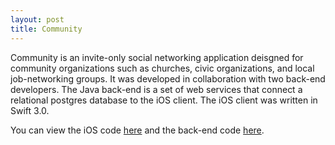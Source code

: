 ```yaml
---
layout: post
title: Community
---
```


Community is an invite-only social networking application deisgned for community organizations such as churches, civic organizations, and local job-networking groups. It was developed in collaboration with two back-end developers. The Java back-end is a set of web services that connect a relational postgres database to the iOS client. The iOS client was written in Swift 3.0.

You can view the iOS code [here](https://github.com/TIYCodeZero/CommunityAppiOS) and the back-end code [here](https://github.com/TIYCodeZero/CommunityAppJava).


